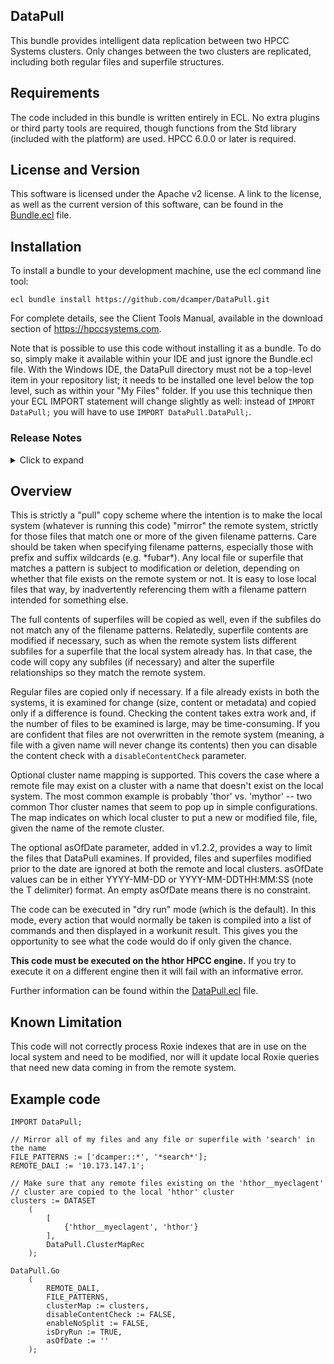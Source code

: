 ## DataPull

This bundle provides intelligent data replication between two HPCC Systems
clusters.  Only changes between the two clusters are replicated, including both
regular files and superfile structures.

## Requirements

The code included in this bundle is written entirely in ECL.  No extra plugins
or third party tools are required, though functions from the Std library
(included with the platform) are used.  HPCC 6.0.0 or later is required.

## License and Version
This software is licensed under the Apache v2 license.  A link to the license,
as well as the current version of this software, can be found in the
[Bundle.ecl](Bundle.ecl)
file.

## Installation

To install a bundle to your development machine, use the ecl command line tool:

	ecl bundle install https://github.com/dcamper/DataPull.git

For complete details, see the Client Tools Manual, available in the download
section of https://hpccsystems.com.

Note that is possible to use this code without installing it as a bundle.  To do
so, simply make it available within your IDE and just ignore the Bundle.ecl
file. With the Windows IDE, the DataPull directory must not be a top-level item
in your repository list; it needs to be installed one level below the top level,
such as within your "My Files" folder.  If you use this technique then your ECL
IMPORT statement will change slightly as well:  instead of
`IMPORT DataPull;` you will have to use `IMPORT DataPull.DataPull;`.

<a name="release_notes"></a>
### Release Notes
<details>
<summary>Click to expand</summary>

|Version|Notes|
|:----:|:-----|
|1.0.0|Initial public release|
|1.0.1|Change SEQUENTIAL calls to ORDERED for performance (avoids subgraph duplication)|
|1.1.0|Add disableContentCheck option|
|1.2.0|Add enableNoSplit option|
|1.2.1|Avoid copying subfiles that already exist on the destination but are not yet attached to their superfiles|
|1.2.2|Add asOfDate support|
</details>

## Overview

This is strictly a "pull" copy scheme where the intention is to make the
local system (whatever is running this code) "mirror" the remote system,
strictly for those files that match one or more of the given filename
patterns.  Care should be taken when specifying filename patterns, especially
those with prefix and suffix wildcards (e.g. \*fubar\*).  Any local file or
superfile that matches a pattern is subject to modification or deletion,
depending on whether that file exists on the remote system or not.  It is
easy to lose local files that way, by inadvertently referencing them with
a filename pattern intended for something else.

The full contents of superfiles will be copied as well, even if the subfiles
do not match any of the filename patterns.  Relatedly, superfile contents
are modified if necessary, such as when the remote system lists different
subfiles for a superfile that the local system already has.  In that case,
the code will copy any subfiles (if necessary) and alter the superfile
relationships so they match the remote system.

Regular files are copied only if necessary.  If a file already exists in both
the systems, it is examined for change (size, content or metadata) and
copied only if a difference is found.  Checking the content takes extra work
and, if the number of files to be examined is large, may be time-consuming.
If you are confident that files are not overwritten in the remote system
(meaning, a file with a given name will never change its contents) then you
can disable the content check with a `disableContentCheck` parameter.

Optional cluster name mapping is supported.  This covers the case where a
remote file may exist on a cluster with a name that doesn't exist on the
local system.  The most common example is probably 'thor' vs. 'mythor' --
two common Thor cluster names that seem to pop up in simple configurations.
The map indicates on which local cluster to put a new or modified file,
file, given the name of the remote cluster.

The optional asOfDate parameter, added in v1.2.2, provides a way to limit
the files that DataPull examines.  If provided, files and superfiles modified
prior to the date are ignored at both the remote and local clusters.
asOfDate values can be in either YYYY-MM-DD or YYYY-MM-DDTHH:MM:SS (note
the T delimiter) format.  An empty asOfDate means there is no constraint.

The code can be executed in "dry run" mode (which is the default).  In this
mode, every action that would normally be taken is compiled into a list of
commands and then displayed in a workunit result.  This gives you the
opportunity to see what the code would do if only given the chance.

**This code must be executed on the hthor HPCC engine.**  If you try to execute
it on a different engine then it will fail with an informative error.

Further information can be found within the [DataPull.ecl](DataPull.ecl) file.

## Known Limitation

This code will not correctly process Roxie indexes that are in use on the local
system and need to be modified, nor will it update local Roxie queries that need
new data coming in from the remote system.

## Example code

```
IMPORT DataPull;

// Mirror all of my files and any file or superfile with 'search' in the name
FILE_PATTERNS := ['dcamper::*', '*search*'];
REMOTE_DALI := '10.173.147.1';

// Make sure that any remote files existing on the 'hthor__myeclagent'
// cluster are copied to the local 'hthor' cluster
clusters := DATASET
	(
		[
			{'hthor__myeclagent', 'hthor'}
		],
		DataPull.ClusterMapRec
	);

DataPull.Go
	(
		REMOTE_DALI,
		FILE_PATTERNS,
		clusterMap := clusters,
		disableContentCheck := FALSE,
		enableNoSplit := FALSE,
		isDryRun := TRUE,
        asOfDate := ''
	);
```
